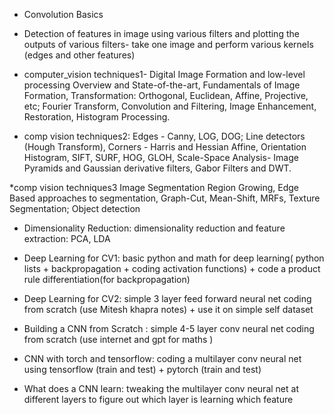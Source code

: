 * Convolution Basics
  
* Detection of features in image using various filters  and plotting the outputs of various filters- take one image and perform various kernels (edges and other features)

* computer_vision techniques1- Digital Image Formation and low-level processing
Overview and State-of-the-art, Fundamentals of Image Formation, Transformation: Orthogonal, Euclidean, Affine, Projective, etc; Fourier Transform, Convolution and Filtering, Image Enhancement, Restoration, Histogram Processing.


* comp vision techniques2:
Edges - Canny, LOG, DOG; Line detectors (Hough Transform), Corners - Harris and Hessian Affine, Orientation Histogram, SIFT, SURF, HOG, GLOH, Scale-Space Analysis- Image Pyramids and Gaussian derivative filters, Gabor Filters and DWT.

*comp vision techniques3 Image Segmentation
Region Growing, Edge Based approaches to segmentation, Graph-Cut, Mean-Shift, MRFs, Texture Segmentation; Object detection

* Dimensionality Reduction: dimensionality reduction and feature extraction: PCA, LDA        
  

* Deep Learning for CV1: basic python and math for deep learning( python lists + backpropagation + coding activation functions)
                         + code a product rule differentiation(for backpropagation)
  
* Deep Learning for CV2: simple 3 layer feed forward neural net coding from scratch (use Mitesh khapra notes) + use it on simple self dataset
  
* Building a CNN from Scratch : simple 4-5 layer conv neural net coding from scratch (use internet and gpt for maths )
  
* CNN with torch and tensorflow:  coding a multilayer conv neural net using tensorflow (train and test) + pytorch (train and test)
  
* What does a CNN learn: tweaking the multilayer conv neural net at different layers to figure out which layer is learning which feature
